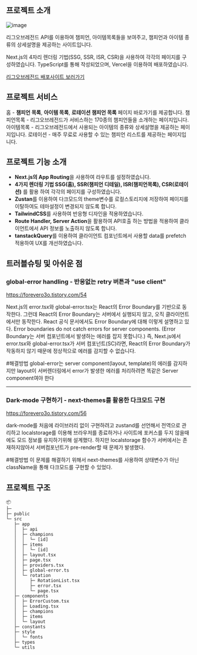 ## 프로젝트 소개
![image](https://github.com/user-attachments/assets/c99ba26b-2ee5-41c0-bbca-e8680a26c7b1)

리그오브레전드 API를 이용하여 챔피언, 아이템목록들을 보여주고, 챔피언과 아이템 종류의 상세설명을 제공하는 사이트입니다. 

Next.js의 4자리 렌더링 기법(SSG, SSR, ISR, CSR)을 사용하여 각각의 페이지를 구성하였습니다.
TypeScript를 통해 작성되었으며, Vercel을 이용하여 배포하였습니다.


[리그오브레전드 배포사이트 보러가기 ](https://league-of-legends-beta.vercel.app/)

## 프로젝트 서비스
홈 - **챔피언 목록**, **아이템 목록**, **로테이션 챔피언 목록** 페이지 바로가기를 제공합니다.
챔피언목록 - 리그오브레전드가 서비스하는 170종의 챔피언들을 소개하는 페이지입니다.
아이템목록 - 리그오브레전드에서 사용되는 아이템의 종류와 상세설명을 제공하는 페이지입니다.
로테이션  - 매주 무료로 사용할 수 있는 챔피언 리스트를 제공하는 페이지입니다.


## 프로젝트 기능 소개
- **Next.js의 App Routing**을 사용하여 라우트를 설정하였습니다.
- **4가지 렌더링 기법 SSG(홈), SSR(챔피언 디테일), ISR(챔피언목록), CSR(로테이션)** 를 활용 하여 각각의 페이지를 구성하였습니다.
- **Zustan**를 이용하여 다크모드의 theme변수를 로컬스토리지에 저장하여 페이지를 이탈하여도 테마설정이 변경되지 않도록 합니다.
- **TailwindCSS**를 사용하여 반응형 디자인을 적용하였습니다.
- **Route Handler, Server Action**을 활용하여 API호출 하는 방법을 적용하여 클라이언트에서 API 정보를 노출하지 않도록 합니다.
- **tanstackQuery**를 이용하여 클라이언트 컴포넌트에서 사용할 data를 prefetch 적용하여 UX를 개선하였습니다.

## 트러블슈팅 및 아쉬운 점

### global-error handling - 반응없는 retry 버튼과 "use client"
https://forevero3o.tistory.com/54

Next.js의 error.tsx와 global-error.tsx는 React의 Error Boundary를 기반으로 동작한다.
그런데 React의 Error Boundary는 서버에서 실행되지 않고, 오직 클라이언트에서만 동작한다.
React 공식 문서에서도 Error Boundary에 대해 이렇게 설명하고 있다.
Error boundaries do not catch errors for server components. (Error Boundary는 서버 컴포넌트에서 발생하는 에러를 잡지 못합니다.)
즉, Next.js에서 error.tsx와 global-error.tsx가 서버 컴포넌트(SC)라면, React의 Error Boundary가 작동하지 않기 때문에 정상적으로 에러를 감지할 수 없습니다.

#해결방법
global-error는 server component(layout, template)의 에러를 감지하지만 layout이 서버렌더링에서 error가 발생한 에러를 처리하려면 똑같은 Server component여야 한다

-----

### Dark-mode 구현하기 -  next-themes를 활용한 다크모드 구현
https://forevero3o.tistory.com/56

dark-mode를 처음에 라이브러리 없이 구현하려고 zustand를 선언해서 전역으로 관리하고 localstorage를 이용해 브라우저를 종료하거나
사이트에 포커스를 두지 않을때에도 모드 정보를 유지하기위해 설계했다. 하지만 localstorage 함수가 서버에서는 존재하지않아서 
서버컴포넌트가 pre-render할 때 문제가 발생했다.

#해결방법
이 문제를 해결하기 위해서 next-themes를 사용하여 상태변수가 아닌 className을 통해 다크모드를 구현할 수 있었다.


## 프로젝트 구조 
```
📦 
├─ 
├─ public
└─ src
   ├─ app
   │  ├─ api
   │  ├─ champions
   │  │  └─ [id]
   │  ├─ items
   │  │  └─ [id]
   │  ├─ layout.tsx
   │  ├─ page.tsx
   │  ├─ providers.tsx
   │  ├─ global-error.ts
   │  └─ rotation
   │     ├─ RotationList.tsx
   │     ├─ error.tsx
   │     └─ page.tsx
   ├─ components
   │  ├─ ErrorCustom.tsx
   │  ├─ Loading.tsx
   │  ├─ champions
   │  ├─ items
   │  └─ layout
   ├─ constants
   ├─ style
   │  └─ fonts
   ├─ types
   └─ utils
```
